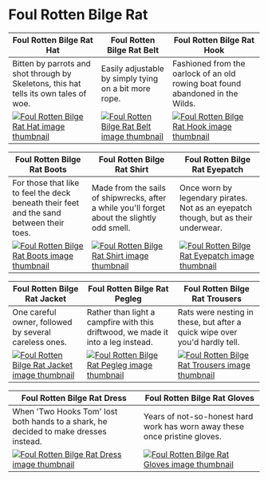 # Foul Rotten Bilge Rat

| Foul Rotten Bilge Rat Hat | Foul Rotten Bilge Rat Belt | Foul Rotten Bilge Rat Hook |
| ------------------------- | -------------------------- | -------------------------- |
| Bitten by parrots and shot through by Skeletons, this hat tells its own tales of woe. | Easily adjustable by simply tying on a bit more rope. | Fashioned from the oarlock of an old rowing boat found abandoned in the Wilds. |
| [![Foul Rotten Bilge Rat Hat image thumbnail](https://seaofthieves.wiki.gg/images/b/b1/Foul_Rotten_Bilge_Rat_Hat.png)](https://seaofthieves.wiki.gg/wiki/Foul_Rotten_Bilge_Rat_Hat) | [![Foul Rotten Bilge Rat Belt image thumbnail](https://seaofthieves.wiki.gg/images/b/be/Foul_Rotten_Bilge_Rat_Belt.png)](https://seaofthieves.wiki.gg/wiki/Foul_Rotten_Bilge_Rat_Belt) | [![Foul Rotten Bilge Rat Hook image thumbnail](https://seaofthieves.wiki.gg/images/9/98/Foul_Rotten_Bilge_Rat_Hook.png)](https://seaofthieves.wiki.gg/wiki/Foul_Rotten_Bilge_Rat_Hook) |

| Foul Rotten Bilge Rat Boots | Foul Rotten Bilge Rat Shirt | Foul Rotten Bilge Rat Eyepatch |
| --------------------------- | --------------------------- | ------------------------------ |
| For those that like to feel the deck beneath their feet and the sand between their toes. | Made from the sails of shipwrecks, after a while you'll forget about the slightly odd smell. | Once worn by legendary pirates. Not as an eyepatch though, but as their underwear. |
| [![Foul Rotten Bilge Rat Boots image thumbnail](https://seaofthieves.wiki.gg/images/7/7e/Foul_Rotten_Bilge_Rat_Boots.png)](https://seaofthieves.wiki.gg/wiki/Foul_Rotten_Bilge_Rat_Boots) | [![Foul Rotten Bilge Rat Shirt image thumbnail](https://seaofthieves.wiki.gg/images/d/d9/Foul_Rotten_Bilge_Rat_Shirt.png)](https://seaofthieves.wiki.gg/wiki/Foul_Rotten_Bilge_Rat_Shirt) | [![Foul Rotten Bilge Rat Eyepatch image thumbnail](https://seaofthieves.wiki.gg/images/8/8d/Foul_Rotten_Bilge_Rat_Eyepatch.png)](https://seaofthieves.wiki.gg/wiki/Foul_Rotten_Bilge_Rat_Eyepatch) |

| Foul Rotten Bilge Rat Jacket | Foul Rotten Bilge Rat Pegleg | Foul Rotten Bilge Rat Trousers |
| ---------------------------- | ---------------------------- | ------------------------------ |
| One careful owner, followed by several careless ones. | Rather than light a campfire with this driftwood, we made it into a leg instead. | Rats were nesting in these, but after a quick wipe over you'd hardly tell. |
| [![Foul Rotten Bilge Rat Jacket image thumbnail](https://seaofthieves.wiki.gg/images/3/3a/Foul_Rotten_Bilge_Rat_Jacket.png)](https://seaofthieves.wiki.gg/wiki/Foul_Rotten_Bilge_Rat_Jacket) | [![Foul Rotten Bilge Rat Pegleg image thumbnail](https://seaofthieves.wiki.gg/images/4/4e/Foul_Rotten_Bilge_Rat_Pegleg.png)](https://seaofthieves.wiki.gg/wiki/Foul_Rotten_Bilge_Rat_Pegleg) | [![Foul Rotten Bilge Rat Trousers image thumbnail](https://seaofthieves.wiki.gg/images/3/38/Foul_Rotten_Bilge_Rat_Trousers.png)](https://seaofthieves.wiki.gg/wiki/Foul_Rotten_Bilge_Rat_Trousers) |

| Foul Rotten Bilge Rat Dress | Foul Rotten Bilge Rat Gloves |
| --------------------------- | ---------------------------- |
| When 'Two Hooks Tom' lost both hands to a shark, he decided to make dresses instead. | Years of not-so-honest hard work has worn away these once pristine gloves. |
| [![Foul Rotten Bilge Rat Dress image thumbnail](https://seaofthieves.wiki.gg/images/a/a2/Foul_Rotten_Bilge_Rat_Dress.png)](https://seaofthieves.wiki.gg/wiki/Foul_Rotten_Bilge_Rat_Dress) | [![Foul Rotten Bilge Rat Gloves image thumbnail](https://seaofthieves.wiki.gg/images/2/27/Foul_Rotten_Bilge_Rat_Gloves.png)](https://seaofthieves.wiki.gg/wiki/Foul_Rotten_Bilge_Rat_Gloves) |
